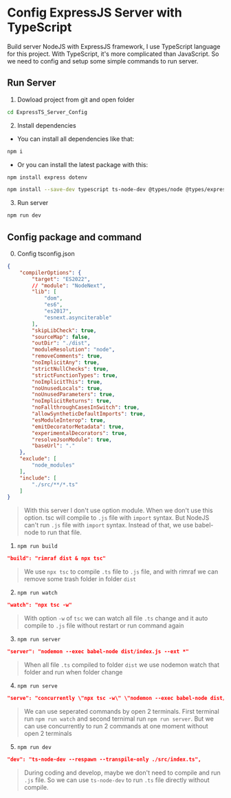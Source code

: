 # Config ExpressJS Server with TypeScript

Build server NodeJS with ExpressJS framework, I use TypeScript language for this project. With TypeScript, it's more complicated than JavaScript. So we need to config and setup some simple commands to run server.

## Run Server

1. Dowload project from git and open folder

```bash
cd ExpressTS_Server_Config
```

2. Install dependencies

- You can install all dependencies like that:

```bash
npm i
```
- Or you can install the latest package with this:

```bash
npm install express dotenv
```

```bash
npm install --save-dev typescript ts-node-dev @types/node @types/express nodemon rimraf concurrently @babel/core @babel/node @babel/preset-env
```

3. Run server
```bash
npm run dev
```

## Config package and command

0. Config tsconfig.json

```json
{
    "compilerOptions": {
        "target": "ES2022",
        // "module": "NodeNext",
        "lib": [
            "dom",
            "es6",
            "es2017",
            "esnext.asynciterable"
        ],
        "skipLibCheck": true,
        "sourceMap": false,
        "outDir": "./dist",
        "moduleResolution": "node",
        "removeComments": true,
        "noImplicitAny": true,
        "strictNullChecks": true,
        "strictFunctionTypes": true,
        "noImplicitThis": true,
        "noUnusedLocals": true,
        "noUnusedParameters": true,
        "noImplicitReturns": true,
        "noFallthroughCasesInSwitch": true,
        "allowSyntheticDefaultImports": true,
        "esModuleInterop": true,
        "emitDecoratorMetadata": true,
        "experimentalDecorators": true,
        "resolveJsonModule": true,
        "baseUrl": "."
    },
    "exclude": [
        "node_modules"
    ],
    "include": [
        "./src/**/*.ts"
    ]
}
```

> With this server I don't use option module. When we don't use this option. tsc will compile to `.js` file with `import` syntax. But NodeJS can't run `.js` file with `import` syntax. Instead of that, we use babel-node to run that file.

1.  `npm run build`

```json
"build": "rimraf dist & npx tsc"
```

> We use `npx tsc` to compile `.ts` file to `.js` file, and with rimraf we can remove some trash folder in folder `dist`

2. `npm run watch`

```json
"watch": "npx tsc -w"
```

> With option `-w` of `tsc` we can watch all file `.ts` change and it auto compile to `.js` file without restart or run command again

3. `npm run server`

```json
"server": "nodemon --exec babel-node dist/index.js --ext *"
```

> When all file `.ts` compiled to folder `dist` we use nodemon watch that folder and run when folder change

4. `npm run serve`

```json
"serve": "concurrently \"npx tsc -w\" \"nodemon --exec babel-node dist/index.js --ext *\" ",
```

> We can use seperated commands by open 2 terminals. First terminal run `npm run watch` and second ternimal run `npm run server`. But we can use concurrently to run 2 commands at one moment without open 2 terminals

5. `npm run dev`

```json
"dev": "ts-node-dev --respawn --transpile-only ./src/index.ts",
```

> During coding and develop, maybe we don't need to compile and run `.js` file. So we can use `ts-node-dev` to run `.ts` file directly without compile.


